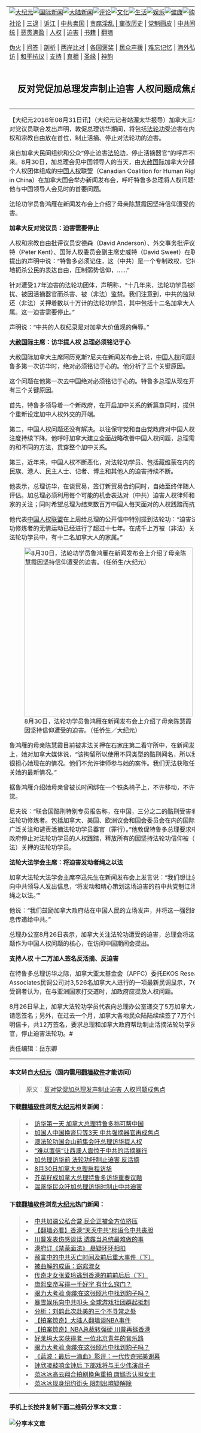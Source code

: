<a name="1" id="1" target="_blank"></a><span id="1"></span>
<table border="0"><tr><td colspan="2" VALIGN=TOP><a href="https://github.com/woywz155/djy/blob/master/gb/nsc413.md#1"><img src="https://raw.githubusercontent.com/woywz155/www/master/t/djy/1.jpg" title="大纪元"></a><a href="https://github.com/woywz155/djy/blob/master/gb/n24hr.md#1"><img src="https://raw.githubusercontent.com/woywz155/www/master/t/djy/3.jpg" title="国际新闻"></a><a href="https://github.com/woywz155/djy/blob/master/gb/nsc413.md#1"><img src="https://raw.githubusercontent.com/woywz155/www/master/t/djy/4.jpg" title="大陆新闻"></a><a href="https://github.com/woywz155/djy/blob/master/gb/news392.md#1"><img src="https://raw.githubusercontent.com/woywz155/www/master/t/djy/5.jpg" title="评论"></a><a href="https://github.com/woywz155/djy/blob/master/gb/news2007.md#1"><img src="https://raw.githubusercontent.com/woywz155/www/master/t/djy/6.jpg" title="文化"></a><a href="https://github.com/woywz155/djy/blob/master/gb/news2008.md#1"><img src="https://raw.githubusercontent.com/woywz155/www/master/t/djy/7.jpg" title="生活"></a><a href="https://github.com/woywz155/djy/blob/master/gb/ncyule.md#1"><img src="https://raw.githubusercontent.com/woywz155/www/master/t/djy/8.jpg" title="娱乐"></a><a href="https://github.com/woywz155/djy/blob/master/gb/nsc1002.md#1"><img src="https://raw.githubusercontent.com/woywz155/www/master/t/djy/9.jpg" title="健康"><a href="https://www.youlucky.com"><img src="https://raw.githubusercontent.com/woywz155/www/master/t/djy/10.jpg" title="购物"></a><a href="https://www.supportepoch.org/donation?utm_medium=epochtimes&utm_source=referral&utm_campaign=donate_button_djyhomepage"><img src="https://raw.githubusercontent.com/woywz155/www/master/t/djy/12.jpg" title="捐款"></a></td></tr>
<tr><td colspan="2" VALIGN=TOP><a target="_blank" href="https://git.io/fjCRf">社论</a> | <a target="_blank" href="https://github.com/woywz155/djy/blob/master/gb/nf5657.md#1">三退</a> | <a target="_blank" href="https://github.com/woywz155/djy/blob/master/gb/nf6123.md#1">诉江</a> | <a target="_blank" href="https://github.com/woywz155/djy/blob/master/gb/nf1176117.md#1">中共卖国</a> | <a target="_blank" href="https://github.com/woywz155/djy/blob/master/gb/nf5773.md#1">贪腐淫乱 | <a target="_blank" href="https://github.com/woywz155/djy/blob/master/gb/nf1176115.md#1">窜改历史</a> | <a target="_blank" href="https://github.com/woywz155/djy/blob/master/gb/nf1176107.md#1">党魁画皮</a> | <a target="_blank" href="https://github.com/woywz155/djy/blob/master/gb/nf1320400.md#1">中共间谍</a> | <a target="_blank" href="https://github.com/woywz155/djy/blob/master/gb/nf1176114.md#1">破坏传统</a> | <a target="_blank" href="https://github.com/woywz155/djy/blob/master/gb/nf5287.md#1">恶贯满盈</a> | <a target="_blank" href="https://github.com/woywz155/djy/blob/master/gb/ncid278.md#1">人权</a> | <a target="_blank" href="https://github.com/woywz155/djy/blob/master/gb/nf1176111.md#1">迫害</a> | <a target="_blank" href="https://github.com/woywz155/djy/blob/master/gb/nf1235328.md#1">书籍</a> | <a target="_blank" href="https://github.com/woywz155/www/blob/master/README.md?zsrh#1">翻墙</a></p><p><a target="_blank" href="https://github.com/woywz155/djy/blob/master/gb/nf5562.md#1">伪火</a> | <a target="_blank" href="https://github.com/woywz155/djy/blob/master/gb/nf4378.md#1">问答</a> | <a target="_blank" href="https://github.com/woywz155/djy/blob/master/gb/nf5792.md#1">剖析</a> | <a target="_blank" href="https://github.com/woywz155/djy/blob/master/gb/nf5735.md#1">两岸比对</a> | <a target="_blank" href="https://github.com/woywz155/djy/blob/master/gb/nf6119.md#1">各国褒奖</a> | <a target="_blank" href="https://github.com/woywz155/djy/blob/master/gb/nf6120.md#1">民众声援</a> | <a target="_blank" href="https://github.com/woywz155/djy/blob/master/gb/nf1188594.md#1">难忘记忆</a> | <a target="_blank" href="https://github.com/woywz155/djy/blob/master/gb/nf3180.md#1">海外弘传</a> | <a target="_blank" href="https://github.com/woywz155/djy/blob/master/gb/nf5410.md#1">万人上访</a> | <a target="_blank" href="https://github.com/woywz155/ntdtv/blob/master/gb/prog1530_1.md#1">和平抗议</a> | <a target="_blank" href="https://github.com/woywz155/djy/blob/master/gb/nf4386.md#1">支持</a> | <a target="_blank" href="https://github.com/woywz155/djy/blob/master/gb/nf4389.md#1">真相</a> | <a target="_blank" href="https://github.com/woywz155/djy/blob/master/gb/nf5790.md#1">圣缘</a> | <a target="_blank" href="https://github.com/woywz155/djy/blob/master/gb/nf4786.md#1">神韵</a></td></tr>
<tr><td VALIGN=TOP width="626"><h2 align=center>反对党促加总理发声制止迫害 人权问题成焦点</h2>

<h6></h6>
<hr>
<p>【大纪元2016年08月31日讯】（大纪元记者站渥太华报导）加拿大三名反对党议员联合发出声明，敦促总理访华期间，将包括<a href="https://github.com/woywz155/djy/blob/master/gb/tag/%E6%B3%95%E8%BD%AE%E5%8A%9F.md">法轮功</a>受迫害在内的人权和宗教自由放在首位，制止活摘、停止对法轮功的迫害。</p>
<p>来自加拿大民间组织和公众“停止迫害<a href="https://github.com/woywz155/djy/blob/master/gb/tag/%E6%B3%95%E8%BD%AE%E5%8A%9F.md">法轮功</a>，停止活摘器官”的呼声不断传来。8月30日，加总理会见中国领导人的当天，由<a href="https://github.com/woywz155/djy/blob/master/gb/tag/%E5%A4%A7%E8%B5%A6%E5%9B%BD%E9%99%85.md">大赦国际</a>加拿大分部等多个人权团体组成的<a href="https://github.com/woywz155/djy/blob/master/gb/tag/%E4%B8%AD%E5%9B%BD%E4%BA%BA%E6%9D%83.md">中国人权</a>联盟（Canadian Coalition for Human Rights in China）在加拿大国会举办新闻发布会，呼吁特鲁多总理将人权问题作为他与中国领导人会见时的首要问题。</p>
<p>法轮功学员鲁鸿雁在新闻发布会上介绍了母亲陈慧霞因坚持信仰遭受的迫害。</p>
<p><strong>加拿大反对党议员：迫害需要停止</strong></p>
<p>人权和宗教自由批评议员安德森（David Anderson）、外交事务批评议员肯特（Peter Kent）、国际人权委员会副主席史威特（David Sweet）在联合提出的声明中说：“特鲁多必须记住，这（中共）是一个专制政权，它持续地扼杀公民的表达自由，压制弱势信仰，……”</p>
<p>针对遭受17年迫害的法轮功团体，声明称，“十几年来，法轮功学员被骚扰、被因活摘器官而杀害、被（非法）监禁。我们注意到，中共的监狱目前还（非法）关押着数以十万计的法轮功学员，其中包括十二名加拿大人的亲属。这一迫害需要停止。”</p>
<p>声明说：“中共的人权纪录是对加拿大价值观的侮辱。”</p>
<p><strong><a href="https://github.com/woywz155/djy/blob/master/gb/tag/%E5%A4%A7%E8%B5%A6%E5%9B%BD%E9%99%85.md">大赦国际</a>主席：访华提人权 总理必须铭记于心</strong></p>
<p>大赦国际加拿大主席阿历克斯<span class="s1">?</span>尼夫在新闻发布会上说，<a href="https://github.com/woywz155/djy/blob/master/gb/tag/%E4%B8%AD%E5%9B%BD%E4%BA%BA%E6%9D%83.md">中国人权</a>问题是特鲁多第一次访华时，绝对必须铭记于心的。他分析了三个关键原因。</p>
<p>这个问题在他第一次去中国绝对必须铭记于心的。特鲁多总理从现在开始，有三个关键原因。</p>
<p>首先，特鲁多领导着一个新政府，在开启加中关系的新篇章同时，提供了一个重新设定加中人权外交的开端。</p>
<p>第二，中国人权问题还没有解决。以往保守党和自由党政府对中国人权的关注度持续下降。他呼吁加拿大建立全面战略改善中国人权问题，总理需要新的和不同的方法，贯穿整个加中关系。</p>
<p>第三，近年来，中国人权不断恶化，对法轮功学员、包括藏维蒙在内的少数民族、港人、民主人士、记者、博主和其他人的迫害持续不断。</p>
<p>他表示，总理访华，在谈贸易，签订新贸易合约同时，自始至终伴随人权的评估。加总理必须利用每个可能的机会表达对（中共）迫害人权律师和活动家的关注；同时希望总理为结束数百万中国人每天面对的人权践踏而抗争。</p>
<p>他代表<a href="https://github.com/woywz155/djy/blob/master/gb/tag/%E4%B8%AD%E5%9B%BD%E4%BA%BA%E6%9D%83%E8%81%94%E7%9B%9F.md">中国人权联盟</a>在上周给总理的公开信中特别提到法轮功：“迫害法轮功修炼者的无情运动已经进行了超过十七年。在成千上万被（非法）关押的法轮功学员中，有十二名加拿大人的家属。”</p>
<figure id="attachment_8254090" style="width: 450px" class="wp-caption aligncenter"><img class="size-medium wp-image-8254090" src="http://i.epochtimes.com/assets/uploads/2016/08/Hongyan-450x300.jpg" alt="8月30日，法轮功学员鲁鸿雁在新闻发布会上介绍了母亲陈慧霞因坚持信仰遭受的迫害。（任侨生/大纪元）" width="450" b="300" /><figcaption class="wp-caption-text">8月30日，法轮功学员鲁鸿雁在新闻发布会上介绍了母亲陈慧霞因坚持信仰遭受的迫害。（任侨生／大纪元）</figcaption></figure>
<p>鲁鸿雁的母亲陈慧霞目前被非法关押在石家庄第二看守所中，在新闻发布会上，她对加拿大媒体说，“该拘留所以使用不同类型的酷刑闻名，所以我们很担心她现在的情况。他们不允许律师参与她的案件。我们无法获取任何有关她的最新情况。”</p>
<p>据鲁鸿雁介绍她母亲曾被长时间绑在一个铁条椅子上，不许移动，不许睡觉。</p>
<p>尼夫说：“联合国酷刑特别专员报告称，在中国，三分之二的酷刑受害者是法轮功修炼者。包括加拿大、美国、欧洲议会和国会委员会在内的国际社会广泛关注和谴责活摘法轮功学员器官（罪行）。”他敦促特鲁多总理要求中国政府停止对法轮功学员的人权践踏，释放所有的因坚持法轮功信仰被（非法）关押的法轮功学员。</p>
<p><strong>法轮大法学会主席：将迫害发动者绳之以法</strong></p>
<p>加拿大法轮大法学会主席李迅先生在新闻发布会上发言说：“我们想让总理向中共领导人发出信息，‘将发动和精心策划这场迫害的前中共党魁江泽民绳之以法。’”</p>
<p>他说：“我们鼓励加拿大政府站在中国人民的立场发声，并将这一强烈的信息传递给中共。”</p>
<p>总理办公室8月26日表示，加拿大关注法轮功遭受的迫害，总理会将这一问题作为中国人权问题的核心，在访问中国期间会提出。</p>
<p><strong>支持人权 十二万加人签名反活摘、反迫害</strong></p>
<p>在特鲁多总理访华之际，加拿大亚太基金会（APFC）委托EKOS Research Associates民调公司对3,526名加拿大人进行的一项最新民调显示，76%受调者认为，在与亚洲国家打交道时，加政府应提及人权问题。</p>
<p>8月26日早上，加拿大法轮功学员代表向总理办公室递交了5万加拿大人的请愿签名；另外，在过去一个月，加拿大各地民众陆陆续续签了7万个请愿明信卡，共12万签名，要求总理和加拿大政府帮助制止活摘法轮功学员器官，停止迫害法轮功。#</p>
<p>责任编辑：岳东卿</p>
<hr>

#### 本文转自<a href="http://www.epochtimes.com">大纪元</a>（国内需用<a href="https://git.io/JesJV">翻墙软件</a>才能访问）
> 原文：<a href="http://www.epochtimes.com/gb/16/8/31/n8254081.htm">反对党促加总理发声制止迫害 人权问题成焦点</a>
#### 下载<a href="https://git.io/JesJV">翻墙软件</a>浏览<a href="http://www.epochtimes.com">大纪元</a>相关新闻：
> <li><a href="http://www.epochtimes.com/gb/16/8/31/n8252564.htm">访华第一天  加拿大总理特鲁多称可帮中国</a></li>
> <li><a href="http://www.epochtimes.com/gb/16/8/30/n8251658.htm">加国人中国换肾只等3天 中共强摘器官再成焦点</a></li>
> <li><a href="http://www.epochtimes.com/gb/16/8/30/n8251091.htm">澳法轮功国会山前集会吁总理访华提人权</a></li>
> <li><a href="http://www.epochtimes.com/gb/16/8/30/n8250553.htm">“难以置信”让西澳人震惊于中共的活摘暴行</a></li>
> <li><a href="http://www.epochtimes.com/gb/16/8/26/n8241139.htm">加总理访华前 法轮功吁制止迫害 反活摘</a></li>
> <li><a href="http://www.epochtimes.com/gb/16/8/18/n8215546.htm">8月30日加拿大总理启程访华</a></li>
> <li><a href="http://www.epochtimes.com/gb/16/8/15/n8201693.htm">芥菜籽成加拿大总理特鲁多访华重要议题</a></li>
> <li><a href="http://www.epochtimes.com/gb/16/8/2/n8160076.htm">温哥华民众吁加总理访华时制止中共迫害</a></li>

#### 下载<a href="https://git.io/JesJV">翻墙软件</a>浏览<a href="http://www.epochtimes.com">大纪元</a>热门新闻：
> <li><a href="http://www.epochtimes.com/gb/19/10/7/n11572528.htm">中共加速公私合营 民企正被全方位挤压</a></li>
> <li><a href="http://www.epochtimes.com/gb/19/10/10/n11579807.htm">【翻墙必看】香港“天灭中共”标语令中共丧胆</a></li>
> <li><a href="http://www.epochtimes.com/gb/19/10/10/n11580036.htm">川普发表伤感谈话 透露当总统最难做的事</a></li>
> <li><a href="http://www.epochtimes.com/gb/19/10/8/n11576752.htm">港府订《禁蒙面法》 悬疑环环相扣</a></li>
> <li><a href="http://www.epochtimes.com/gb/19/9/29/n11554590.htm">预言中的中共灭亡时间及前后重大事件（下）</a></li>
> <li><a href="http://www.epochtimes.com/gb/19/10/4/n11568273.htm">被曲解的成语：窈窕淑女</a></li>
> <li><a href="http://www.epochtimes.com/gb/19/10/2/n11563658.htm">传奇才女张爱玲逃到香港的前前后后（下）</a></li>
> <li><a href="http://www.epochtimes.com/gb/19/9/23/n11539994.htm">康熙皇帝写得一手好字 有什么窍门？</a></li>
> <li><a href="http://www.epochtimes.com/gb/19/10/9/n11577534.htm">眼力大考验 你能在这张照片中找到豹子吗？</a></li>
> <li><a href="http://www.epochtimes.com/gb/19/10/9/n11578774.htm">暴雪娱乐向中共叩头 全球游戏社团群起抵制</a></li>
> <li><a href="http://www.epochtimes.com/gb/19/10/9/n11577528.htm">分析：刘鹤此次赴美的三个不寻常之处</a></li>
> <li><a href="http://www.epochtimes.com/gb/19/10/10/n11579606.htm">【拍案惊奇】大陆人翻墙谈NBA事件</a></li>
> <li><a href="http://www.epochtimes.com/gb/19/10/9/n11577291.htm">【拍案惊奇】NBA总裁转强硬 川普再挺香港</a></li>
> <li><a href="http://www.epochtimes.com/gb/19/10/10/n11580971.htm">好莱坞大奖获得者 一位北京青年的音乐路</a></li>
> <li><a href="http://www.epochtimes.com/gb/19/10/9/n11577534.htm">眼力大考验 你能在这张照片中找到豹子吗？</a></li>
> <li><a href="http://www.epochtimes.com/gb/19/10/8/n11576651.htm">《蓝波：最后一滴血》影评：一代传奇完美谢幕</a></li>
> <li><a href="http://www.epochtimes.com/gb/19/10/9/n11578053.htm">钟欣凌敲响金钟后 下部戏将与王少伟演母子</a></li>
> <li><a href="http://www.epochtimes.com/gb/19/10/8/n11576766.htm">范冰冰高云翔合拍剧换角重拍 唐嫣否认担女主</a></li>
> <li><a href="http://www.epochtimes.com/gb/19/10/9/n11578789.htm">范冰冰现身纽约街头 限制出境疑解除</a></li>
<hr>

#### 手机上长按并复制下面二维码分享本文章：<br><br><img src="http://www.hehaibao.com/qr/index.php?m=1&e=L&p=10&t=&d=https://github.com/woywz155/djy/blob/master/gb/16/8/31/n8254081.md%231" title="分享本文章"></td><td VALIGN=TOP><a href="https://github.com/woywz155/djy/blob/master/gb/16/1/21/n4622075.md?dfh#1" target="_blank"><img src="https://raw.githubusercontent.com/woywz155/djy/master/gb/300/wei-f1.jpg" title="中共的伪火骗局"  alt="中共的伪火骗局"></a><br><a href="https://github.com/woywz155/yh/blob/master/README.md?dfh#1" target="_blank"><img src="https://raw.githubusercontent.com/woywz155/djy/master/gb/300/yong-h.jpg" title="永恒的见证"  alt="永恒的见证"></a><br><a href="https://github.com/woywz155/djy/blob/master/gb/13/9/29/n3974789.md?dfh#1" target="_blank"><img src="https://raw.githubusercontent.com/woywz155/djy/master/gb/300/shang-lnz.jpg" title="善良女子被中共投男牢"  alt="善良女子被中共投男牢"></a><br><a href="https://github.com/woywz155/djy/blob/master/gb/16/3/16/n4663449.md?dfh#1" target="_blank"><img src="https://raw.githubusercontent.com/woywz155/djy/master/gb/300/huo-z3.jpg" title="警卫目击活摘器官"  alt="警卫目击活摘器官"></a><br><a href="https://github.com/woywz155/djy/blob/master/gb/16/8/7/n8177641.md?dfh#1" target="_blank"><img src="https://raw.githubusercontent.com/woywz155/djy/master/gb/300/huo-z4.jpg" title="证人描述活摘恐怖"  alt="证人描述活摘恐怖"></a><br><a href="https://github.com/woywz155/djy/blob/master/gb/10/4/19/n2881569.md?dfh#1" target="_blank"><img src="https://raw.githubusercontent.com/woywz155/djy/master/gb/300/huo-z1.jpg" title="揭开活摘器官黑幕"  alt="揭开活摘器官黑幕"></a><br><a href="https://github.com/woywz155/djy/blob/master/gb/10/11/7/n3077476.md?dfh#1" target="_blank"><img src="https://raw.githubusercontent.com/woywz155/djy/master/gb/300/ma-ks.jpg" title="马克思的成魔之路"  alt="马克思的成魔之路"></a><br><a href="https://github.com/woywz155/djy/blob/master/gb/14/6/9/n4173977.md?dfh#1" target="_blank"><img src="https://raw.githubusercontent.com/woywz155/djy/master/gb/300/chang-zs.jpg" title="藏字石 蕴天机"  alt="藏字石 蕴天机"></a><br><a href="https://github.com/woywz155/djy/blob/master/gb/18/5/10/n10381511.md?dfh#1" target="_blank"><img src="https://raw.githubusercontent.com/woywz155/djy/master/gb/300/st1.jpg" title="关注3亿人三退"  alt="关注3亿人三退"></a><br><a href="https://github.com/woywz155/djy/blob/master/gb/18/3/21/n10237682.md?dfh#1" target="_blank"><img src="https://raw.githubusercontent.com/woywz155/djy/master/gb/300/jie-t.jpg" title="解体中共复兴中华"  alt="解体中共复兴中华"></a><br><a href="https://github.com/woywz155/djy/blob/master/gb/9/2/9/n2422991.md?dfh#1" target="_blank"><img src="https://raw.githubusercontent.com/woywz155/djy/master/gb/300/gao-zs.jpg" title="中共迫害良心律师"  alt="中共迫害良心律师"></a><br><a href="https://github.com/woywz155/djy/blob/master/gb/18/12/9/n10900044.md?dfh#1" target="_blank"><img src="https://raw.githubusercontent.com/woywz155/djy/master/gb/300/sj1.jpg" title="303万人举报江泽民"  alt="303万人举报江泽民"></a><br><a href="https://github.com/woywz155/djy/blob/master/gb/18/8/28/n10672014.md?dfh#1" target="_blank"><img src="https://raw.githubusercontent.com/woywz155/djy/master/gb/300/sj2.jpg" title="这些官员为何起诉江泽民"  alt="这些官员为何起诉江泽民"></a><br><a href="https://github.com/woywz155/djy/blob/master/gb/8/12/18/n2367165.md?dfh#1" target="_blank"><img src="https://raw.githubusercontent.com/woywz155/djy/master/gb/300/liangan.jpg" title="海峡两岸的强烈对比"  alt="海峡两岸的强烈对比"></a><br><a href="https://github.com/woywz155/djy/blob/master/gb/15/5/5/n4427238.md?dfh#1" target="_blank"><img src="https://raw.githubusercontent.com/woywz155/djy/master/gb/300/jia-ndzl.jpg" title="加拿大总理的贺信"  alt="加拿大总理的贺信"></a><br><a href="https://github.com/woywz155/djy/blob/master/gb/11/6/17/n3289382.md?dfh#1" target="_blank"><img src="https://raw.githubusercontent.com/woywz155/djy/master/gb/300/xiao-wd.jpg" title="探寻真相兼听则明"  alt="探寻真相兼听则明"></a><br><a href="https://github.com/woywz155/djy/blob/master/gb/18/10/27/n10812623.md?dfh#1" target="_blank"><img src="https://raw.githubusercontent.com/woywz155/djy/master/gb/300/yindu.jpg" title="印度媒体报道东方"  alt="印度媒体报道东方"></a><br><a href="https://github.com/woywz155/djy/blob/master/gb/18/6/9/n10469652.md?dfh#1" target="_blank"><img src="https://raw.githubusercontent.com/woywz155/djy/master/gb/300/xie-j.jpg" title="不一样的海外校园"  alt="不一样的海外校园"></a><br><a href="https://github.com/woywz155/djy/blob/master/gb/7/4/5/n1669415.md?dfh#1" target="_blank"><img src="https://raw.githubusercontent.com/woywz155/djy/master/gb/300/li-up.jpg" title="从大师到徒弟的传奇"  alt="从大师到徒弟的传奇"></a><br><a href="https://github.com/woywz155/djy/blob/master/gb/17/5/26/n9191512.md?dfh#1" target="_blank"><img src="https://raw.githubusercontent.com/woywz155/djy/master/gb/300/zfl2.jpg" title="亿万人与东方一本奇书"  alt="亿万人与东方一本奇书"></a><br><a href="https://github.com/woywz155/djy/blob/master/gb/13/11/27/n4020290.md?dfh#1" target="_blank"><img src="https://raw.githubusercontent.com/woywz155/djy/master/gb/300/zhen-h.jpg" title="大陆见不到的震撼场面"  alt="大陆见不到的震撼场面"></a><br><a href="https://github.com/woywz155/djy/blob/master/gb/15/7/17/n4482910.md?dfh#1" target="_blank"><img src="https://raw.githubusercontent.com/woywz155/djy/master/gb/300/dalu-sk.jpg" title="人心向善 大陆当初盛况"  alt="人心向善 大陆当初盛况"></a><br><a href="https://github.com/woywz155/djy/blob/master/gb/9/10/15/n2689419.md?dfh#1" target="_blank"><img src="https://raw.githubusercontent.com/woywz155/djy/master/gb/300/zfl1.jpg" title="追寻真理 这书讲什么"  alt="追寻真理 这书讲什么"></a><br><a href="https://github.com/woywz155/www/blob/master/README.md?dfh#1" target="_blank"><img src="https://raw.githubusercontent.com/woywz155/djy/master/gb/300/fq1.jpg" title="下载免费翻墙软件"  alt="下载免费翻墙软件"></a><br></td></tr></table>
